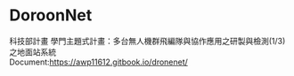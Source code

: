 # DoroonNet
 
科技部計畫 學門主題式計畫：多台無人機群飛編隊與協作應用之研製與檢測(1/3)之地面站系統  
Document:https://awp11612.gitbook.io/dronenet/
